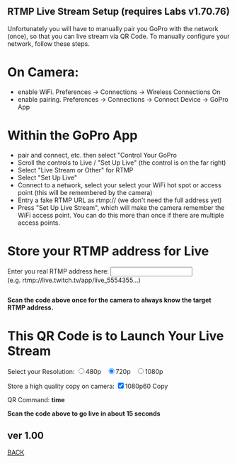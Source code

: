 <script src="../../jquery.min.js"></script>
<script src="../../qrcodeborder.js"></script>
<style>
        #qrcode{
            width: 100%;
        }
        div{
            width: 100%;
            display: inline-block;
        }
</style>

## RTMP Live Stream Setup (requires Labs v1.70.76)

Unfortunately you will have to manually pair you GoPro with the network (once), so that you can live stream via QR Code. To manually configure your network, follow these steps.<br>
# On Camera:
* enable WiFi.  Preferences -> Connections -> Wireless Connections On
* enable pairing.  Preferences -> Connections -> Connect Device -> GoPro App
# Within the GoPro App
* pair and connect, etc. then select "Control Your GoPro
* Scroll the controls to Live / "Set Up Live" (the control is on the far right)
* Select "Live Stream or Other" for RTMP
* Select "Set Up Live"
* Connect to a network, select your select your WiFi hot spot or access point (this will be remembered by the camera)
* Entry a fake RTMP URL as rtmp://  (we don't need the full address yet)
* Press "Set Up Live Stream", which will make the camera remember the WiFi access point.  You can do this more than once if there are multiple access points.

# Store your RTMP address for Live 

Enter you real RTMP address here: <input type="text" id="rtmptxt" value=""><br>(e.g. rtmp://live.twitch.tv/app/live_5554355...)<br>

<center>
<div id="qrcode"></div>
<br>
</center>

<b>Scan the code above once for the camera to always know the target RTMP address.</b>


# This QR Code is to Launch Your Live Stream 

Select your Resolution:
  <input type="radio" id="rs1" name="rs" value="S"><label for="480p">480p </label>&nbsp;
  <input type="radio" id="rs2" name="rs" value="M" checked><label for="720p">720p </label>&nbsp;
  <input type="radio" id="rs3" name="rs" value="L"><label for="1080p">1080p </label>

Store a high quality copy on camera:
 <input type="checkbox" id="cp" value="t" checked><label for="cp">1080p60 Copy</label><br>

<center>
<div id="qrcode2"></div>
<br>
</center>
QR Command: <b id="qrtext">time</b><br>

<b>Scan the code above to go live in about 15 seconds</b>

        
## ver 1.00
[BACK](..)

<script>
var once = true;
var qrcode;
var qrcode2;
var cmd = "";
var cmd2 = "";

function makeQR() 
{	
  if(once === true)
  {
    qrcode = new QRCode(document.getElementById("qrcode"), 
    {
      text : "\"Add your RTMP URL\"",
      width : 500,
      height : 500,
      correctLevel : QRCode.CorrectLevel.M
    });
	
    qrcode2 = new QRCode(document.getElementById("qrcode2"), 
    {
      text : "\"Launch your LS\"",
      width : 360,
      height : 360,
      correctLevel : QRCode.CorrectLevel.M
    });
    once = false;
  }
}

function dcmd(cmd, id) {

	if(document.getElementById(id) != null)
	{
		var x = document.getElementById(id).checked;
		if( x == true)
			cmd = cmd + document.getElementById(id).value;
	}
	else
	{
		for (i = 1; i < 15; i++) { 
			var newid = id+i;
			if(document.getElementById(newid) != null)
			{
				var x = document.getElementById(newid).checked;
				if( x == true)
					cmd = cmd + document.getElementById(newid).value;
			}
		}
	}
	return cmd;
}

function timeLoop()
{
  if(document.getElementById("rtmptxt") !== null)
  {
    cmd = "!MRTMP=\"" + document.getElementById("rtmptxt").value + "\"";
  }
  else
  {
    cmd = "\"Add your RTMP URL\"";
  }

  qrcode.clear(); 
  qrcode.makeCode(cmd);
  
  cmd2 = "mVr1080p60!G";
  cmd2 = dcmd(cmd2, "rs");
  qrcode2.clear(); 
  qrcode2.makeCode(cmd2);

  if(document.getElementById("cp") != null)
  {
    if(document.getElementById("cp").checked == true)
    {
      cmd2 = cmd2 + "C";
    }
  }
		
  document.getElementById("qrtext").innerHTML = cmd2;
  var t = setTimeout(timeLoop, 50);
}

function myReloadFunction() {
  location.reload();
}

makeQR();
timeLoop();

</script>
